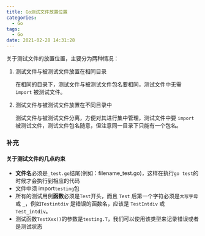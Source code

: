 ```yaml
---
title: Go测试文件放置位置
categories:
  - Go
tags:
  - Go
date: 2021-02-28 14:31:28
---
```


关于测试文件的放置位置，主要分为两种情况：

1. 测试文件与被测试文件放置在相同目录

	在相同的目录下，测试文件与被测试文件包名要相同，测试文件中无需 `import` 被测试文件。

2. 测试文件与被测试文件放置在不同目录中

	测试文件与被测试文件分离，方便对其进行集中管理，测试文件中要 `import` 被测试文件，测试文件包名随意，但注意同一目录下只能有一个包名。



### 补充

#### 关于测试文件的几点约束

- **文件名**必须是`_test.go`结尾(例如：filename_test.go)，这样在执行`go test`的时候才会执行到相应的代码
- 文件中须 import`testing`包
- 所有的测试用例**函数**必须是`Test`开头，而且 `Test` 后第一个字符必须是`大写字母`或 `_`，例如`Testintdiv` 是错误的函数名，应该是 `TestIntdiv` 或 `Test_intdiv`。
- 测试函数`TestXxx()`的参数是`testing.T`，我们可以使用该类型来记录错误或者是测试状态

